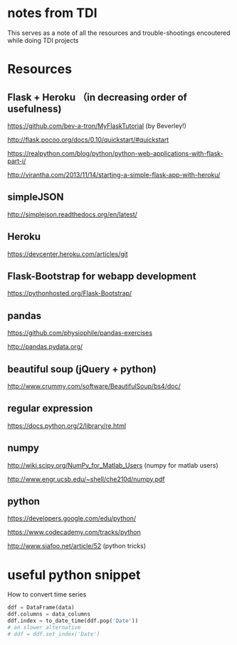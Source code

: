 # notes from TDI
This serves as a note of all the resources and trouble-shootings encoutered while doing TDI projects


Resources
=========
Flask + Heroku （in decreasing order of usefulness)
----------------------------------------------------------------
https://github.com/bev-a-tron/MyFlaskTutorial (by Beverley!)

http://flask.pocoo.org/docs/0.10/quickstart/#quickstart

https://realpython.com/blog/python/python-web-applications-with-flask-part-i/

http://virantha.com/2013/11/14/starting-a-simple-flask-app-with-heroku/


simpleJSON
----------
http://simplejson.readthedocs.org/en/latest/

Heroku
------
https://devcenter.heroku.com/articles/git

Flask-Bootstrap for webapp development
--------------------------------------
https://pythonhosted.org/Flask-Bootstrap/

pandas
------
https://github.com/physiophile/pandas-exercises

http://pandas.pydata.org/

beautiful soup (jQuery + python)
------
http://www.crummy.com/software/BeautifulSoup/bs4/doc/

regular expression
------------------
https://docs.python.org/2/library/re.html

numpy
-----
http://wiki.scipy.org/NumPy_for_Matlab_Users (numpy for matlab users)

http://www.engr.ucsb.edu/~shell/che210d/numpy.pdf

python
------
https://developers.google.com/edu/python/ 

https://www.codecademy.com/tracks/python

http://www.siafoo.net/article/52 (python tricks)


useful python snippet
=============
How to convert time series
```python
ddf = DataFrame(data)
ddf.columns = data_columns
ddf.index = to_date_time(ddf.pop('Date'))
# an slower alternative
# ddf = ddf.set_index('Date')
```
